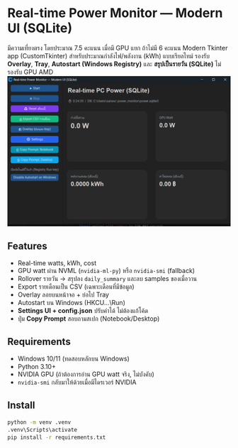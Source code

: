 # Real-time Power Monitor — Modern UI (SQLite)
มีความเที่ยงตรง โดยประมาณ 7.5 คะแนน เมื่อมี GPU แยก ถ้าไม่มี 6 คะแนน
Modern Tkinter app (CustomTkinter) สำหรับประมาณกำลังไฟ/พลังงาน (kWh) แบบเรียลไทม์
รองรับ **Overlay**, **Tray**, **Autostart (Windows Registry)** และ **สรุปเป็นรายวัน (SQLite)**
ไม่รองรับ GPU AMD
![screenshot](assets/screenshot_main.png)

## Features
- Real-time watts, kWh, cost
- GPU watt ผ่าน NVML (`nvidia-ml-py`) หรือ `nvidia-smi` (fallback)
- Rollover รายวัน → สรุปลง `daily_summary` และลบ samples ของเมื่อวาน
- Export รายเดือนเป็น CSV (เฉพาะเดือนที่มีข้อมูล)
- Overlay ลอยบนหน้าจอ + ย่อไป Tray
- Autostart บน Windows (HKCU\...\Run)
- **Settings UI + config.json** ปรับค่าได้ ไม่ต้องแก้โค้ด
- ปุ่ม **Copy Prompt** สอบถามสเปก (Notebook/Desktop)

## Requirements
- Windows 10/11 (ทดสอบหลักบน Windows)
- Python 3.10+
- NVIDIA GPU (ถ้าต้องการอ่าน GPU watt จริง, ไม่บังคับ)
- `nvidia-smi` กลับมาให้ด้วยเมื่อมีไดรเวอร์ NVIDIA

## Install
```bash
python -m venv .venv
.venv\Scripts\activate
pip install -r requirements.txt


